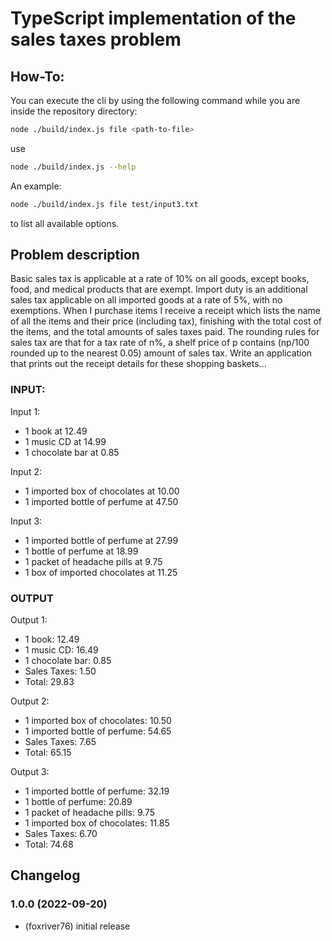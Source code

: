 # TypeScript implementation of the sales taxes problem

## How-To:
You can execute the cli by using the following command while you are inside the repository directory:

```bash
node ./build/index.js file <path-to-file>
```

use 

```bash
node ./build/index.js --help
```

An example:
```bash
node ./build/index.js file test/input3.txt
```

to list all available options.

## Problem description
Basic sales tax is applicable at a rate of 10% on all goods, except books, food, and medical
products that are exempt. Import duty is an additional sales tax
applicable on all imported goods at a rate of 5%, with no exemptions. When I purchase items
I receive a receipt which lists the name of all the items and their price (including tax),
finishing with the total cost of the items,
and the total amounts of sales taxes paid. The rounding rules for sales tax are that for a tax
rate of n%, a shelf price of p contains (np/100 rounded up to the nearest 0.05) amount of
sales tax.
Write an application that prints out the receipt details for these shopping baskets...
### INPUT:
Input 1:
- 1 book at 12.49
- 1 music CD at 14.99
- 1 chocolate bar at 0.85

Input 2:
- 1 imported box of chocolates at 10.00
- 1 imported bottle of perfume at 47.50

Input 3:
- 1 imported bottle of perfume at 27.99
- 1 bottle of perfume at 18.99
- 1 packet of headache pills at 9.75
- 1 box of imported chocolates at 11.25

### OUTPUT
Output 1:
- 1 book: 12.49
- 1 music CD: 16.49
- 1 chocolate bar: 0.85
- Sales Taxes: 1.50
- Total: 29.83

Output 2:
- 1 imported box of chocolates: 10.50
- 1 imported bottle of perfume: 54.65
- Sales Taxes: 7.65
- Total: 65.15

Output 3:
- 1 imported bottle of perfume: 32.19
- 1 bottle of perfume: 20.89
- 1 packet of headache pills: 9.75
- 1 imported box of chocolates: 11.85
- Sales Taxes: 6.70
- Total: 74.68

## Changelog
### 1.0.0 (2022-09-20)
* (foxriver76) initial release


